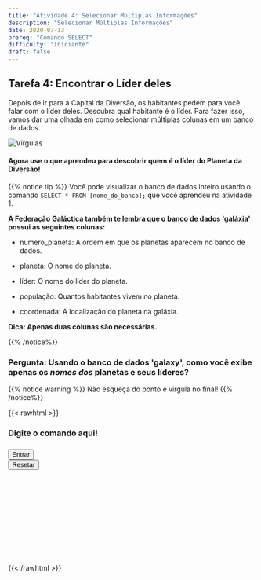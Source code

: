```yaml
---
title: "Atividade 4: Selecionar Múltiplas Informações"
description: "Selecionar Múltiplas Informações"
date: 2020-07-13
prereq: "Comando SELECT"
difficulty: "Iniciante"
draft: false
---
```

<!-- Links para javascript e CSS necessários para a lógica do menu suspenso -->
<link rel="stylesheet" href="../default/_default.css" type="text/css"></link>
<link rel="stylesheet" href="../default/_type.css" type="text/css"></link>
<script type="text/javascript" src="../default/alasql.js"></script>
<script type="text/javascript" src="_activity4.js"></script>
<script type="text/javascript" src="../default/db.js"></script>
<script type="text/javascript" src="../default/_default.js"></script>
<script type="text/javascript" src="../default/_type.js"></script>

## Tarefa 4: Encontrar o Líder deles

Depois de ir para a Capital da Diversão, os habitantes pedem para você falar com o líder deles. Descubra qual habitante é o líder.
Para fazer isso, vamos dar uma olhada em como selecionar múltiplas colunas em um banco de dados.

![Vírgulas](assets/Virgulas.png)

#### Agora use o que aprendeu para descobrir quem é o líder do Planeta da Diversão!

{{% notice tip %}}
Você pode visualizar o banco de dados inteiro usando o comando `SELECT * FROM [nome_do_banco];` que você aprendeu na atividade 1.

**A Federação Galáctica também te lembra que o banco de dados 'galáxia' possui as seguintes colunas:**

* numero_planeta: A ordem em que os planetas aparecem no banco de dados.

* planeta: O nome do planeta.

* líder: O nome do líder do planeta.

* população: Quantos habitantes vivem no planeta.

* coordenada: A localização do planeta na galáxia.

**Dica: Apenas duas colunas são necessárias.**

{{% /notice%}}

### Pergunta: Usando o banco de dados 'galaxy', como você exibe apenas os _nomes dos_ planetas e seus líderes?

{{% notice warning %}}
Não esqueça do ponto e vírgula no final!
{{% /notice%}}

<!-- Digitação SQL na Atividade -->
{{< rawhtml >}}
  <div class="content_scaler">
    <div class="terminal_div" id="terminal_div">
      <div class = "outer">
        <h3 id = "commands" contenteditable="true" onclick="placeholder()">Digite o comando aqui!</h3>
      </div>
      <div class = "prev">
        <h3 id = "prev"></h3>
      </div>
        <div style="clear: both;"></div> 
      <button class="button button1" onclick="sql()"> Entrar </button>
      <div style="clear: both;"></div> 
      <button class = "button reset" onclick="reset()">Resetar</button>
    </div> <!-- terminal_div -->
  </div> <!-- content_scaler -->
  <div style="clear: both;"></div> 
  <h1 class="erro" id="sqlcommand" style="visibility:hidden"><strong>ERRO DE ENTRADA INVÁLIDA</strong></h1>
  <table id="tabela">
    <tr>
    </tr>
  </table>
  <h4 id="história"></h4>
  
  <!-- Indica ao usuário para continuar a missão -->
  <div class="continuar_enredo" id="continuar_enredo" style="visibility:hidden">
    <p>Você encontrou o comando correto para exibir todos os planetas e seus líderes!</p>
    <div class="alerta">
      <span id="verificar">&#10003;</span>
      Você completou a tarefa! Continue para a próxima missão!
    </div>
  </div>
  
{{< /rawhtml >}}
